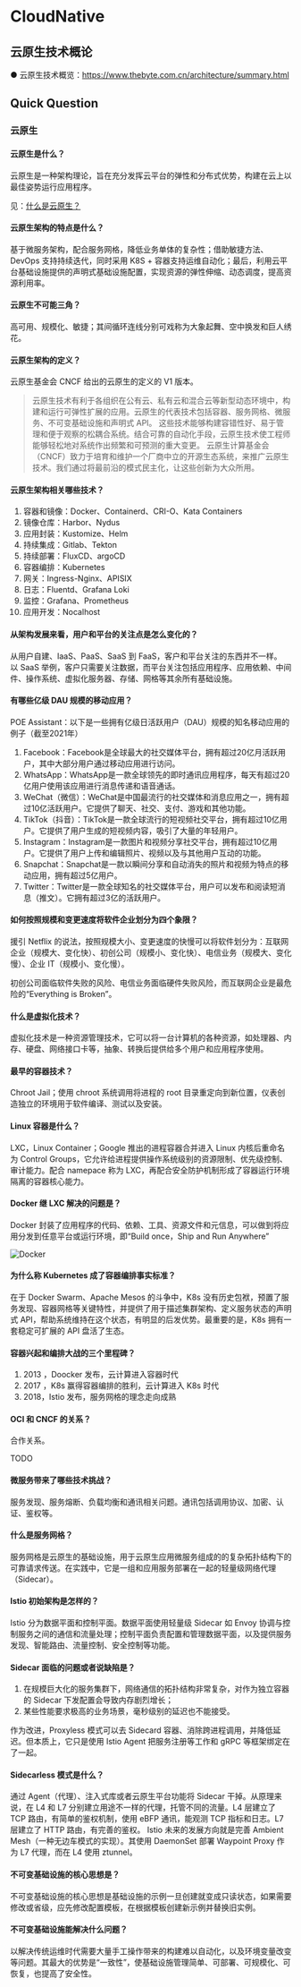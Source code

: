 # CloudNative



## 云原生技术概论

● 云原生技术概览：https://www.thebyte.com.cn/architecture/summary.html

## Quick Question

### 云原生

#### 云原生是什么？

云原生是一种架构理论，旨在充分发挥云平台的弹性和分布式优势，构建在云上以最佳姿势运行应用程序。

见：[什么是云原生？](https://zhuanlan.zhihu.com/p/150190166)

#### 云原生架构的特点是什么？

基于微服务架构，配合服务网格，降低业务单体的复杂性；借助敏捷方法、DevOps 支持持续迭代，同时采用 K8S + 容器支持运维自动化；最后，利用云平台基础设施提供的声明式基础设施配置，实现资源的弹性伸缩、动态调度，提高资源利用率。

#### 云原生不可能三角？

高可用、规模化、敏捷；其间循环连线分别可戏称为大象起舞、空中换发和巨人绣花。

#### 云原生架构的定义？

云原生基金会 CNCF 给出的云原生的定义的 V1 版本。

> 云原生技术有利于各组织在公有云、私有云和混合云等新型动态环境中，构建和运行可弹性扩展的应用。云原生的代表技术包括容器、服务网格、微服务、不可变基础设施和声明式 API。
> 这些技术能够构建容错性好、易于管理和便于观察的松耦合系统。结合可靠的自动化手段，云原生技术使工程师能够轻松地对系统作出频繁和可预测的重大变更。
> 云原生计算基金会（CNCF）致力于培育和维护一个厂商中立的开源生态系统，来推广云原生技术。我们通过将最前沿的模式民主化，让这些创新为大众所用。

#### 云原生架构相关哪些技术？

1. 容器和镜像：Docker、Containerd、CRI-O、Kata Containers
2. 镜像仓库：Harbor、Nydus
3. 应用封装：Kustomize、Helm
4. 持续集成：Gitlab、Tekton
5. 持续部署：FluxCD、argoCD
6. 容器编排：Kubernetes
7. 网关：Ingress-Nginx、APISIX
8. 日志：Fluentd、Grafana Loki
9. 监控：Grafana、Prometheus
10. 应用开发：Nocalhost

#### 从架构发展来看，用户和平台的关注点是怎么变化的？

从用户自建、IaaS、PaaS、SaaS 到 FaaS，客户和平台关注的东西并不一样。
以 SaaS 举例，客户只需要关注数据，而平台关注包括应用程序、应用依赖、中间件、操作系统、虚拟化服务器、存储、网格等其余所有基础设施。

#### 有哪些亿级 DAU 规模的移动应用？

POE Assistant：以下是一些拥有亿级日活跃用户（DAU）规模的知名移动应用的例子（截至2021年）

1. Facebook：Facebook是全球最大的社交媒体平台，拥有超过20亿月活跃用户，其中大部分用户通过移动应用进行访问。
2. WhatsApp：WhatsApp是一款全球领先的即时通讯应用程序，每天有超过20亿用户使用该应用进行消息传递和语音通话。
3. WeChat（微信）：WeChat是中国最流行的社交媒体和消息应用之一，拥有超过10亿活跃用户。它提供了聊天、社交、支付、游戏和其他功能。
4. TikTok（抖音）：TikTok是一款全球流行的短视频社交平台，拥有超过10亿用户。它提供了用户生成的短视频内容，吸引了大量的年轻用户。
5. Instagram：Instagram是一款图片和视频分享社交平台，拥有超过10亿用户。它提供了用户上传和编辑照片、视频以及与其他用户互动的功能。
6. Snapchat：Snapchat是一款以瞬间分享和自动消失的照片和视频为特点的移动应用，拥有超过5亿用户。
7. Twitter：Twitter是一款全球知名的社交媒体平台，用户可以发布和阅读短消息（推文）。它拥有超过3亿的活跃用户。

#### 如何按照规模和变更速度将软件企业划分为四个象限？

援引 Netflix 的说法，按照规模大小、变更速度的快慢可以将软件划分为：互联网企业（规模大、变化快）、初创公司（规模小、变化快）、电信业务（规模大、变化慢）、企业 IT（规模小、变化慢）。

初创公司面临软件失败的风险、电信业务面临硬件失败风险，而互联网企业是最危险的“Everything is Broken”。

#### 什么是虚拟化技术？

虚拟化技术是一种资源管理技术，它可以将一台计算机的各种资源，如处理器、内存、硬盘、网络接口卡等，抽象、转换后提供给多个用户和应用程序使用。

#### 最早的容器技术？

Chroot Jail；使用 chroot 系统调用将进程的 root 目录重定向到新位置，仪表创造独立的环境用于软件编译、测试以及安装。

#### Linux 容器是什么？

LXC，Linux Container；Google 推出的进程容器合并进入 Linux 内核后重命名为 Control Groups，它允许给进程提供操作系统级别的资源限制、优先级控制、审计能力。配合 namepace 称为 LXC，再配合安全防护机制形成了容器运行环境隔离的容器核心能力。

#### Docker 继 LXC 解决的问题是？

Docker 封装了应用程序的代码、依赖、工具、资源文件和元信息，可以做到将应用分发到任意平台或运行环境，即“Build once，Ship and Run Anywhere”

![Docker](https://mgear-image.oss-cn-shanghai.aliyuncs.com/image/other/20231118201706.png)

#### 为什么称 Kubernetes 成了容器编排事实标准？

在于 Docker Swarm、Apache Mesos 的斗争中，K8s 没有历史包袱，预置了服务发现、容器网格等关键特性，并提供了用于描述集群架构、定义服务状态的声明式 API，帮助系统维持在这个状态，有明显的后发优势。最重要的是，K8s 拥有一套稳定可扩展的 API 盘活了生态。

#### 容器兴起和编排大战的三个里程碑？

1. 2013 ，Doocker 发布，云计算进入容器时代
2. 2017 ，K8s 赢得容器编排的胜利，云计算进入 K8s 时代
3. 2018，Istio 发布，服务网格的理念走向成熟

#### OCI 和 CNCF 的关系？

合作关系。

TODO

#### 微服务带来了哪些技术挑战？

服务发现、服务熔断、负载均衡和通讯相关问题。通讯包括调用协议、加密、认证、鉴权等。

#### 什么是服务网格？

服务网格是云原生的基础设施，用于云原生应用微服务组成的的复杂拓扑结构下的可靠请求传送。在实践中，它是一组和应用服务部署在一起的轻量级网络代理（Sidecar）。

#### Istio 初始架构是怎样的？

Istio 分为数据平面和控制平面。数据平面使用轻量级 Sidecar 如 Envoy 协调与控制服务之间的通信和流量处理；控制平面负责配置和管理数据平面，以及提供服务发现、智能路由、流量控制、安全控制等功能。

#### Sidecar 面临的问题或者说缺陷是？

1. 在规模巨大化的服务集群下，网络通信的拓扑结构非常复杂，对作为独立容器的 Sidecar 下发配置会导致内存剧烈增长；
2. 某些性能要求极高的业务场景，毫秒级别的延迟也不能接受。

作为改进，Proxyless 模式可以去 Sidecard 容器、消除跨进程调用，并降低延迟。但本质上，它只是使用 Istio Agent 把服务注册等工作和 gRPC  等框架绑定在了一起。

#### Sidecarless 模式是什么？

通过 Agent（代理）、注入式库或者云原生平台功能将 Sidecar 干掉。从原理来说，在 L4 和 L7 分别建立用途不一样的代理，托管不同的流量。L4 层建立了 TCP 路由，有简单的鉴权机制，使用 eBFP 通讯，能观测 TCP 指标和日志。L7 层建立了 HTTP 路由，有完善的鉴权。
Istio 未来的发展方向就是完善 Ambient Mesh（一种无边车模式的实现）。其使用 DaemonSet 部署 Waypoint Proxy 作为 L7 代理，而在 L4 使用 ztunnel。

#### 不可变基础设施的核心思想是？

不可变基础设施的核心思想是基础设施的示例一旦创建就变成只读状态，如果需要修改或省级，应先修改配置模板，在根据模板创建新示例并替换旧实例。

#### 不可变基础设施能解决什么问题？

以解决传统运维时代需要大量手工操作带来的构建难以自动化，以及环境变量改变等问题。其最大的优势是“一致性”，使基础设施管理简单、可部署、可规模化、可恢复，也提高了安全性。
